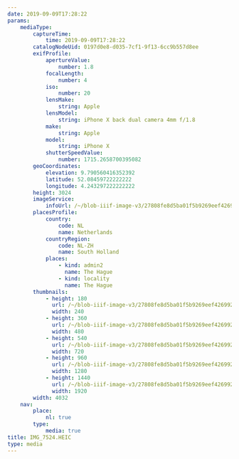 ```yaml
---
date: 2019-09-09T17:28:22
params:
    mediaType:
        captureTime:
            time: 2019-09-09T17:28:22
        catalogNodeUid: 0197d0e8-d035-7cf1-9f13-6cc9b557d8ee
        exifProfile:
            apertureValue:
                number: 1.8
            focalLength:
                number: 4
            iso:
                number: 20
            lensMake:
                string: Apple
            lensModel:
                string: iPhone X back dual camera 4mm f/1.8
            make:
                string: Apple
            model:
                string: iPhone X
            shutterSpeedValue:
                number: 1715.2658700395082
        geoCoordinates:
            elevation: 9.790560416352392
            latitude: 52.08459722222222
            longitude: 4.243297222222222
        height: 3024
        imageService:
            infoUrl: /~/blob-iiif-image-v3/27808fe8d5ba01f5b9269eef426992cb175a208dd2453724a32f8f4f86282158/info.json
        placesProfile:
            country:
                code: NL
                name: Netherlands
            countryRegion:
                code: NL-ZH
                name: South Holland
            places:
                - kind: admin2
                  name: The Hague
                - kind: locality
                  name: The Hague
        thumbnails:
            - height: 180
              url: /~/blob-iiif-image-v3/27808fe8d5ba01f5b9269eef426992cb175a208dd2453724a32f8f4f86282158/full/240%2C180/0/default.jpg
              width: 240
            - height: 360
              url: /~/blob-iiif-image-v3/27808fe8d5ba01f5b9269eef426992cb175a208dd2453724a32f8f4f86282158/full/480%2C360/0/default.jpg
              width: 480
            - height: 540
              url: /~/blob-iiif-image-v3/27808fe8d5ba01f5b9269eef426992cb175a208dd2453724a32f8f4f86282158/full/720%2C540/0/default.jpg
              width: 720
            - height: 960
              url: /~/blob-iiif-image-v3/27808fe8d5ba01f5b9269eef426992cb175a208dd2453724a32f8f4f86282158/full/1280%2C960/0/default.jpg
              width: 1280
            - height: 1440
              url: /~/blob-iiif-image-v3/27808fe8d5ba01f5b9269eef426992cb175a208dd2453724a32f8f4f86282158/full/1920%2C1440/0/default.jpg
              width: 1920
        width: 4032
    nav:
        place:
            nl: true
        type:
            media: true
title: IMG_7524.HEIC
type: media
---
```

